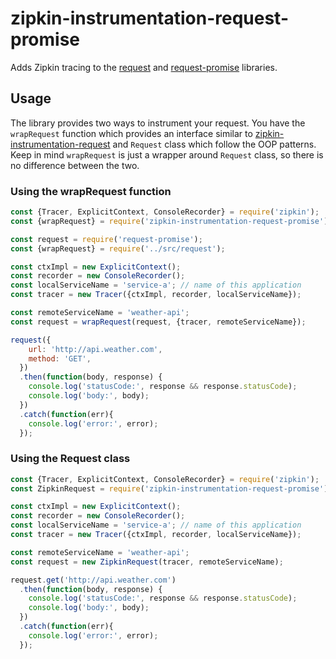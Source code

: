 # zipkin-instrumentation-request-promise

Adds Zipkin tracing to the [request](https://www.npmjs.com/package/request) and [request-promise](https://www.npmjs.com/package/request-promise) libraries.

## Usage
The library provides two ways to instrument your request. You have the `wrapRequest` function which provides an interface similar to [zipkin-instrumentation-request](https://github.com/openzipkin/zipkin-js/tree/master/packages/zipkin-instrumentation-request) and `Request` class which follow the OOP patterns. Keep in mind `wrapRequest` is just a wrapper around `Request` class, so there is no difference between the two.

### Using the wrapRequest function
```javascript
const {Tracer, ExplicitContext, ConsoleRecorder} = require('zipkin');
const {wrapRequest} = require('zipkin-instrumentation-request-promise');

const request = require('request-promise');
const {wrapRequest} = require('../src/request');

const ctxImpl = new ExplicitContext();
const recorder = new ConsoleRecorder();
const localServiceName = 'service-a'; // name of this application
const tracer = new Tracer({ctxImpl, recorder, localServiceName});

const remoteServiceName = 'weather-api';
const request = wrapRequest(request, {tracer, remoteServiceName});

request({
    url: 'http://api.weather.com',
    method: 'GET',
  })
  .then(function(body, response) {
    console.log('statusCode:', response && response.statusCode);
    console.log('body:', body);
  })
  .catch(function(err){
    console.log('error:', error);
  });
```

### Using the Request class
```javascript
const {Tracer, ExplicitContext, ConsoleRecorder} = require('zipkin');
const ZipkinRequest = require('zipkin-instrumentation-request-promise').default;

const ctxImpl = new ExplicitContext();
const recorder = new ConsoleRecorder();
const localServiceName = 'service-a'; // name of this application
const tracer = new Tracer({ctxImpl, recorder, localServiceName});

const remoteServiceName = 'weather-api';
const request = new ZipkinRequest(tracer, remoteServiceName);

request.get('http://api.weather.com')
  .then(function(body, response) {
    console.log('statusCode:', response && response.statusCode);
    console.log('body:', body);
  })
  .catch(function(err){
    console.log('error:', error);
  });
```